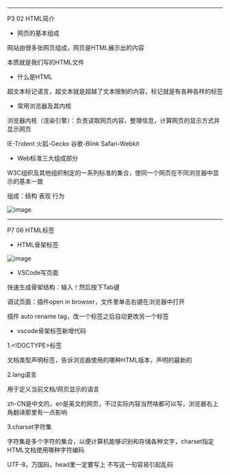 -------
P3 02 HTML简介

* 网页的基本组成

网站由很多张网页组成，网页是HTML展示出的内容

本质就是我们写的HTML文件

* 什么是HTML

超文本标记语言，超文本就是超越了文本限制的内容，标记就是有各种各样的标签

* 常用浏览器及其内核

浏览器内核（渲染引擎）：负责读取网页内容，整理信息，计算网页的显示方式并显示网页

IE-Trident   火狐-Gecko   谷歌-Blink   Safari-Webkit

* Web标准三大组成部分

W3C组织及其他组织制定的一系列标准的集合，使同一个网页在不同浏览器中显示的基本一致

组成：结构   表现   行为

![image](https://user-images.githubusercontent.com/55564937/127627041-1f55bcb7-e357-4b05-b427-c249f08fbca8.png)

-------
P7 06 HTML标签

* HTML骨架标签

![image](https://user-images.githubusercontent.com/55564937/127640358-a8987338-54ef-48ef-b315-3bc1ff7b49cb.png)

</html>

* VSCode写页面

快速生成骨架结构：输入！然后按下Tab键
    
调试页面：插件open in browser，文件里单击右键在浏览器中打开

插件 auto rename tag，改一个标签之后自动更改另一个标签

* vscode骨架标签新增代码

1.<!DOCTYPE>标签

文档类型声明标签，告诉浏览器使用的哪种HTML版本，<!DOCTYPE html>声明的最新的

2.lang语言

用于定义当前文档/网页显示的语言

zh-CN是中文的，en是英文的网页，不过实际内容当然啥都可以写，浏览器右上角翻译那里有一点影响

3.charset字符集

字符集是多个字符的集合，以便计算机能够识别和存储各种文字，charset指定HTML文档使用哪种字符编码

UTF-8，万国码，head里一定要写上 <meta charset="UTF-8"> 不写这一句容易引起乱码











